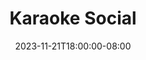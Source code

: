 ---
title: Karaoke Social
description: Come join us for a night of singing and fun!
date: 2023-11-21T18:00:00-08:00
location: Round1 Puente Hills
image: 
    src: https://media.discordapp.net/attachments/340705670158614529/1178138510922887198/2023_Fall_12-1.png?ex=65750dfd&is=656298fd&hm=f467fa171f4c01c29aded3ae3c218e58af876d1e86841bed01f8ab33608a4245&=&format=webp&width=905&height=905
    alt: Meeting photo
---